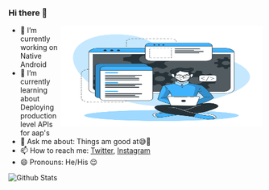 ### Hi there 👋

<!--
**Crazzi-Boii/Crazzi-Boii** is a ✨ _special_ ✨ repository because its `README.md` (this file) appears on your GitHub profile.

Here are some ideas to get you started:-->

<img align="right" alt="GIF" src="https://github.com/crazzi-boii/crazzi-boii/blob/master/devloper.png?raw=true" width="400" height="200" />

- 🔭 I’m currently working on Native Android
- 🌱 I’m currently learning about Deploying production level APIs for aap's
- 💬 Ask me about: Things am good at😅🤣
- 📫 How to reach me: [Twitter](https://twitter.com/Crazzi_Boii), [Instagram](https://www.instagram.com/crazzi_boii/)
- 😄 Pronouns: He/His 😌
<!-- - ⚡ Fun fact: ... 
<!--- 👯 I’m looking to collaborate on ...
- 🤔 I’m looking for help with ...

![Visitor Count](https://profile-counter.glitch.me/Crazzi-Boii/count.svg)
-->
![Github Stats](https://github-readme-stats.vercel.app/api?username=Crazzi-Boii&show_icons=true&hide_border=true)
